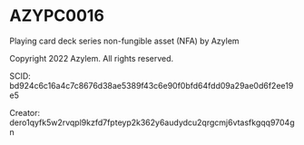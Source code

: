 # AZYPC0016
Playing card deck series non-fungible asset (NFA) by Azylem

Copyright 2022 Azylem. All rights reserved.

SCID: bd924c6c16a4c7c8676d38ae5389f43c6e90f0bfd64fdd09a29ae0d6f2ee19e5

Creator: dero1qyfk5w2rvqpl9kzfd7fpteyp2k362y6audydcu2qrgcmj6vtasfkgqq9704gn
